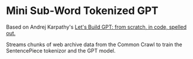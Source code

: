 # Mini Sub-Word Tokenized GPT 
Based on Andrej Karpathy's [Let's Build GPT: from scratch, in code, spelled out.](https://www.youtube.com/watch?v=kCc8FmEb1nY) 

Streams chunks of web archive data from the Common Crawl to train the SentencePiece tokenizor and the GPT model.